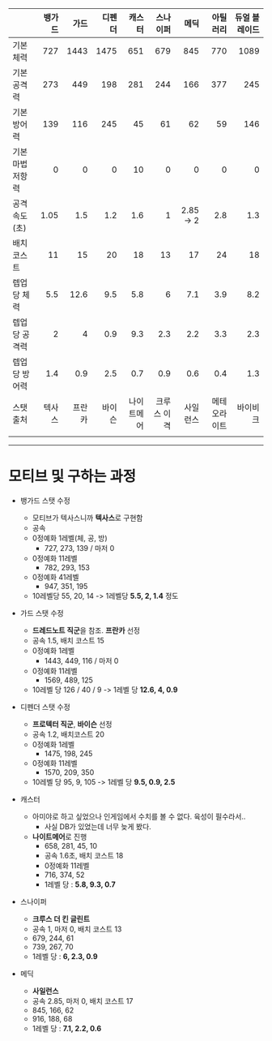 
|          |  뱅가드 |   가드 |  디펜더 |   캐스터 |   스나이퍼 |        메딕 |   아틸러리 | 듀얼 블레이드 |
| -------- | ---: | ---: | ---: | ----: | -----: | --------: | -----: | ------: |
| 기본 체력    |  727 | 1443 | 1475 |   651 |    679 |       845 |    770 |    1089 |
| 기본 공격력   |  273 |  449 |  198 |   281 |    244 |       166 |    377 |     245 |
| 기본 방어력   |  139 |  116 |  245 |    45 |     61 |        62 |     59 |     146 |
| 기본 마법저항력 |    0 |    0 |    0 |    10 |      0 |         0 |      0 |       0 |
| 공격속도(초)  | 1.05 |  1.5 |  1.2 |   1.6 |      1 | 2.85 -> 2 |    2.8 |     1.3 |
| 배치코스트    |   11 |   15 |   20 |    18 |     13 |        17 |     24 |      18 |
| 렙업당 체력   |  5.5 | 12.6 |  9.5 |   5.8 |      6 |       7.1 |    3.9 |     8.2 |
| 렙업당 공격력  |    2 |    4 |  0.9 |   9.3 |    2.3 |       2.2 |    3.3 |     2.3 |
| 렙업당 방어력  |  1.4 |  0.9 |  2.5 |   0.7 |    0.9 |       0.6 |    0.4 |     1.3 |
| 스탯 출처    |  텍사스 |  프란카 |  바이슨 | 나이트메어 | 크루스 이격 |      사일런스 | 메테오라이트 |    바이비크 |
|          |      |      |      |       |        |           |        |         |

---
# 모티브 및 구하는 과정

- 뱅가드 스탯 수정
	- 모티브가 텍사스니까 **텍사스**로 구현함
	- 공속 
	- 0정예화 1레벨(체, 공, 방)
		- 727, 273, 139 / 마저 0
	- 0정예화 11레벨
		- 782, 293, 153
	- 0정예화 41레벨
		- 947, 351, 195
	- 10레벨당 55, 20, 14 -> 1레벨당 **5.5, 2, 1.4** 정도

- 가드 스탯 수정
	- **드레드노트 직군**을 참조. **프란카** 선정
	- 공속 1.5, 배치 코스트 15
	- 0정예화 1레벨
		- 1443, 449, 116 / 마저 0
	- 0정예화 11레벨
		- 1569, 489, 125 
	- 10레벨 당 126 / 40 / 9 -> 1레벨 당 **12.6, 4, 0.9**

- 디펜더 스탯 수정
	- **프로텍터 직군**, **바이슨** 선정
	- 공속 1.2, 배치코스트 20
	- 0정예화 1레벨
		- 1475, 198, 245
	- 0정예화 11레벨
		- 1570, 209, 350
	- 10레벨 당 95, 9, 105 -> 1레벨 당 **9.5, 0.9, 2.5**

- 캐스터
	- 아미야로 하고 싶었으나 인게임에서 수치를 볼 수 없다. 육성이 필수라서..
		- 사실 DB가 있었는데 너무 늦게 봤다. 
	- **나이트메어**로 진행
		- 658, 281, 45, 10
		- 공속 1.6초, 배치 코스트 18
		- 0정예화 11레벨 
		- 716, 374, 52
		- 1레벨 당 : **5.8, 9.3, 0.7**

- 스나이퍼
	- **크루스 더 킨 글린트**
	- 공속 1, 마저 0, 배치 코스트 13
	- 679, 244, 61
	- 739, 267, 70
	- 1레벨 당 : **6, 2.3, 0.9**

- 메딕
	- **사일런스**
	- 공속 2.85, 마저 0, 배치 코스트 17
	- 845, 166, 62
	- 916, 188, 68
	- 1레벨 당 : **7.1, 2.2, 0.6**